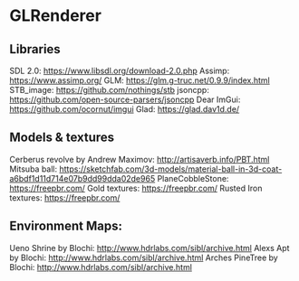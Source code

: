 # GLRenderer

## Libraries
SDL 2.0: https://www.libsdl.org/download-2.0.php
Assimp: https://www.assimp.org/
GLM: https://glm.g-truc.net/0.9.9/index.html
STB_image: https://github.com/nothings/stb
jsoncpp: https://github.com/open-source-parsers/jsoncpp
Dear ImGui: https://github.com/ocornut/imgui
Glad: https://glad.dav1d.de/

## Models & textures
Cerberus revolve by Andrew Maximov: http://artisaverb.info/PBT.html
Mitsuba ball: https://sketchfab.com/3d-models/material-ball-in-3d-coat-a6bdf1d11d714e07b9dd99dda02de965
PlaneCobbleStone: https://freepbr.com/
Gold textures: https://freepbr.com/
Rusted Iron textures: https://freepbr.com/

## Environment Maps:
Ueno Shrine by Blochi: http://www.hdrlabs.com/sibl/archive.html
Alexs Apt  by Blochi: http://www.hdrlabs.com/sibl/archive.html
Arches PineTree  by Blochi: http://www.hdrlabs.com/sibl/archive.html



